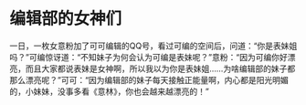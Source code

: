# 编辑部的女神们

一日，一枚女意粉加了可可编辑的QQ号，看过可编的空间后，问道：“你是表妹姐吗？”可编惊讶道：“不知妹子为何会认为可编是表妹呢？”意粉：“因为可编你好漂亮，而且大家都说表妹是女神啊，所以我以为你是表妹姐……为啥编辑部的妹子都那么漂亮呢？”可可：“因为编辑部的妹子每天接触正能量啊，内心都是阳光明媚的，小妹妹，没事多看《意林》，你也会越来越漂亮的！”